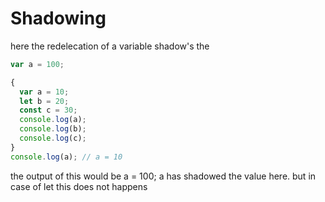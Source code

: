 # Shadowing

here the redelecation of a variable shadow's the

```js
var a = 100;

{
  var a = 10;
  let b = 20;
  const c = 30;
  console.log(a);
  console.log(b);
  console.log(c);
}
console.log(a); // a = 10
```

the output of this would be a = 100;
a has shadowed the value here.
but in case of let this does not happens
